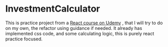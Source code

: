 # InvestmentCalculator

This is practice project from a [React course on Udemy](https://www.udemy.com/course/react-the-complete-guide-incl-redux/?couponCode=KEEPLEARNING) , 
that I will try to do on my own, the refactor using guidance if needed.
It already has implemented css code, and some calculating logic, this is purely react practice focused.

